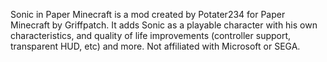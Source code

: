 Sonic in Paper Minecraft is a mod created by Potater234 for Paper Minecraft by Griffpatch. It adds Sonic as a playable character with his own characteristics, and quality of life improvements (controller support, transparent HUD, etc) and more. Not affiliated with Microsoft or SEGA.
